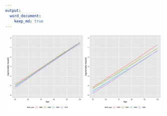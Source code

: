 ```yaml
---
output:
  word_document:
    keep_md: true
---
```


![](figure5_files/figure-docx/Fig5-1.png)<!-- -->
